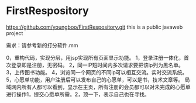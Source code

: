 ﻿FirstRespository
================

https://github.com/youngboo/FirstRespository.git
this is a public javaweb project

需求：请参考新的打分软件.mm

0，重构代码，实现分层，用jsp实现所有页面显示功能。
1，登录注册一体化，首次登录即是注册，无密码。
2，同一IP短时间内多次请求要把该ip列为黑名单。
3，上传图书功能。
4，浏览同一个网页的不同ip可以相互交流。实时交流系统。
5，心愿单功能，用户注册后可以发布自己的心愿单，可以是书，技术文章等。
局域网内所有人都可以看到，显示在主页，所有注册的会员都可以对未完成的心愿单
进行操作1，提交心愿单所需。2，顶一下，表示自己也在寻找。
